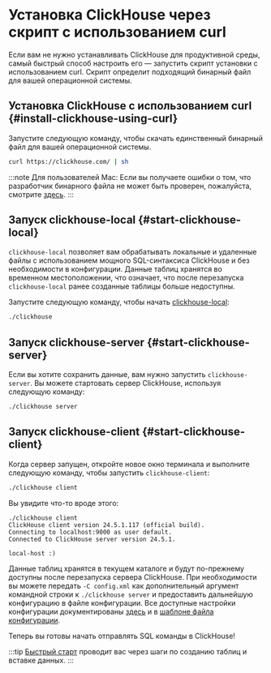 # Установка ClickHouse через скрипт с использованием curl

Если вам не нужно устанавливать ClickHouse для продуктивной среды, самый быстрый способ настроить его — запустить скрипт установки с использованием curl. Скрипт определит подходящий бинарный файл для вашей операционной системы.

<VerticalStepper>

## Установка ClickHouse с использованием curl {#install-clickhouse-using-curl}

Запустите следующую команду, чтобы скачать единственный бинарный файл для вашей операционной системы.

```bash
curl https://clickhouse.com/ | sh
```

:::note
Для пользователей Mac: Если вы получаете ошибки о том, что разработчик бинарного файла не может быть проверен, пожалуйста, смотрите [здесь](/knowledgebase/fix-developer-verification-error-in-macos).
:::

## Запуск clickhouse-local {#start-clickhouse-local}

`clickhouse-local` позволяет вам обрабатывать локальные и удаленные файлы с использованием мощного SQL-синтаксиса ClickHouse и без необходимости в конфигурации. Данные таблиц хранятся во временном местоположении, что означает, что после перезапуска `clickhouse-local` ранее созданные таблицы больше недоступны.

Запустите следующую команду, чтобы начать [clickhouse-local](/operations/utilities/clickhouse-local):

```bash
./clickhouse
```

## Запуск clickhouse-server {#start-clickhouse-server}

Если вы хотите сохранить данные, вам нужно запустить `clickhouse-server`. Вы можете стартовать сервер ClickHouse, используя следующую команду:

```bash
./clickhouse server
```

## Запуск clickhouse-client {#start-clickhouse-client}

Когда сервер запущен, откройте новое окно терминала и выполните следующую команду, чтобы запустить `clickhouse-client`:

```bash
./clickhouse client
```

Вы увидите что-то вроде этого: 

```response
./clickhouse client
ClickHouse client version 24.5.1.117 (official build).
Connecting to localhost:9000 as user default.
Connected to ClickHouse server version 24.5.1.

local-host :)
```

Данные таблиц хранятся в текущем каталоге и будут по-прежнему доступны после перезапуска сервера ClickHouse. При необходимости вы можете передать `-C config.xml` как дополнительный аргумент командной строки к `./clickhouse server` и предоставить дальнейшую конфигурацию в файле конфигурации. Все доступные настройки конфигурации документированы [здесь](/operations/server-configuration-parameters/settings) и в [шаблоне файла конфигурации](https://github.com/ClickHouse/ClickHouse/blob/master/programs/server/config.xml).

Теперь вы готовы начать отправлять SQL команды в ClickHouse!

:::tip
[Быстрый старт](/get-started/quick-start) проводит вас через шаги по созданию таблиц и вставке данных.
:::

</VerticalStepper>